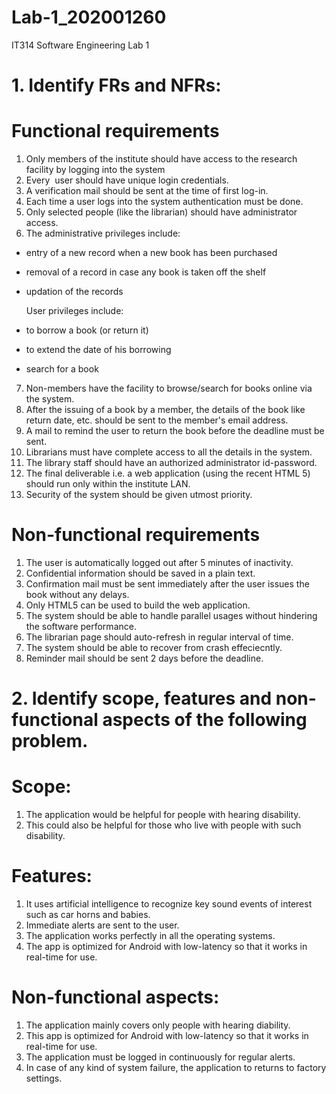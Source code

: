 # Lab-1_202001260
IT314 Software Engineering Lab 1

# 1. Identify FRs and NFRs:

# Functional requirements
1. Only members of the institute should have access to the research facility by logging into the system
2. Every  user should have unique login credentials.
3. A verification mail should be sent at the time of first log-in.
4. Each time a user logs into the system authentication must be done.
5. Only selected people (like the librarian) should have administrator access.
6. The administrative privileges include:
* entry of a new record when a new book has been purchased
* removal of a record in case any book is taken off the shelf
* updation of the records

  User privileges include:
* to borrow a book (or return it)
* to extend the date of his borrowing 
* search for a book
7. Non-members have the facility to browse/search for books online via the system.
8. After the issuing of a book by a member, the details of the book like return date, etc. should be sent to the member's email address.
9. A mail to remind the user to return the book before the deadline must be sent.
10. Librarians must have complete access to all the details in the system.
11. The library staff should have an authorized administrator id-password.
12. The final deliverable i.e. a web application (using the recent HTML 5) should run only within the institute LAN.
13. Security of the system should be given utmost priority.

# Non-functional requirements
1. The user is automatically logged out after 5 minutes of inactivity.
2. Confidential information should be saved in a plain text.
3. Confirmation mail must be sent immediately after the user issues the book without any delays.
4. Only HTML5 can be used to build the web application.
5. The system should be able to handle parallel usages without hindering the software performance.
6. The librarian page should auto-refresh in regular interval of time.
7. The system should be able to recover from crash effeciecntly.
8. Reminder mail should be sent 2 days before the deadline.

# 2. Identify scope, features and non-functional aspects of the following problem.

# Scope:
1. The application would be helpful for people with hearing disability.
2. This could also be helpful for those who live with people with such disability.

# Features:
1. It uses artificial intelligence to recognize key sound events of interest such as car horns and babies.
2. Immediate alerts are sent to the user.
3. The application works perfectly in all the operating systems.
4. The app is optimized for Android with low-latency so that it works in real-time for use.

# Non-functional aspects:
1. The application mainly covers only people with hearing diability.
2. This app is optimized for Android with low-latency so that it works in real-time for use.
3. The application must be logged in continuously for regular alerts.
4. In case of any kind of system failure, the application to returns to factory settings.











